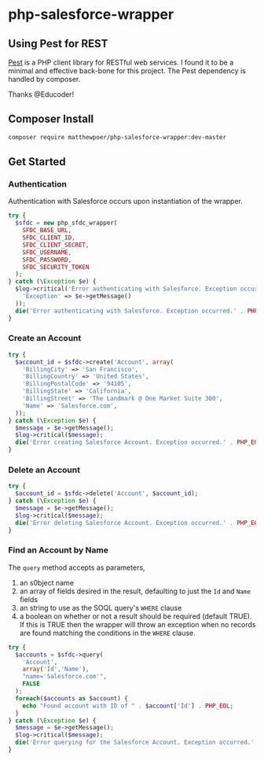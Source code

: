 # php-salesforce-wrapper

## Using Pest for REST
[Pest](https://github.com/educoder/pest) is a PHP client library for RESTful web services. I found it to be a minimal and effective back-bone for this project. The Pest dependency is handled by composer.

Thanks @Educoder!

## Composer Install

```sh
composer require matthewpoer/php-salesforce-wrapper:dev-master
```

## Get Started

### Authentication
Authentication with Salesforce occurs upon instantiation of the wrapper.
```php
try {
  $sfdc = new php_sfdc_wrapper(
    SFDC_BASE_URL,
    SFDC_CLIENT_ID,
    SFDC_CLIENT_SECRET,
    SFDC_USERNAME,
    SFDC_PASSWORD,
    SFDC_SECURITY_TOKEN
  );
} catch (\Exception $e) {
  $log->critical('Error authenticating with Salesforce. Exception occurred.', array(
    'Exception' => $e->getMessage()
  ));
  die('Error authenticating with Salesforce. Exception occurred.' . PHP_EOL);
}
```

### Create an Account
```php
try {
  $account_id = $sfdc->create('Account', array(
    'BillingCity' => 'San Francisco',
    'BillingCountry' => 'United States',
    'BillingPostalCode' => '94105',
    'BillingState' => 'California',
    'BillingStreet' => 'The Landmark @ One Market Suite 300',
    'Name' => 'Salesforce.com',
  ));
} catch (\Exception $e) {
  $message = $e->getMessage();
  $log->critical($message);
  die('Error creating Salesforce Account. Exception occurred.' . PHP_EOL);
}
```

### Delete an Account
```php
try {
  $account_id = $sfdc->delete('Account', $account_id);
} catch (\Exception $e) {
  $message = $e->getMessage();
  $log->critical($message);
  die('Error deleting Salesforce Account. Exception occurred.' . PHP_EOL);
}
```

### Find an Account by Name
The `query` method accepts as parameters,
1. an s0bject name
2. an array of fields desired in the result, defaulting to just the `Id` and `Name` fields
3. an string to use as the SOQL query's `WHERE` clause
4. a boolean on whether or not a result should be required (default TRUE). If this is TRUE then the wrapper will throw an exception when no records are found matching the conditions in the `WHERE` clause.

```php
try {
  $accounts = $sfdc->query(
    'Account',
    array('Id','Name'),
    "name='Salesforce.com'",
    FALSE
  );
  foreach($accounts as $account) {
    echo "Found account with ID of " . $account['Id'] . PHP_EOL;
  }
} catch (\Exception $e) {
  $message = $e->getMessage();
  $log->critical($message);
  die('Error querying for the Salesforce Account. Exception occurred.' . PHP_EOL);
}
```
